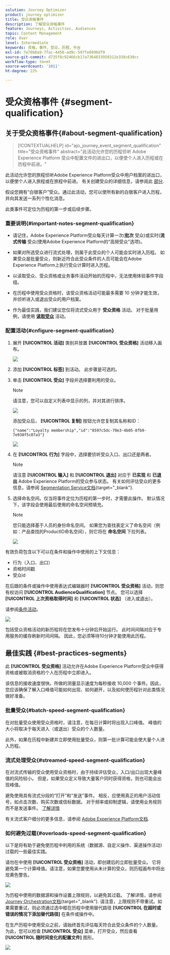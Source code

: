 ```yaml
---
solution: Journey Optimizer
product: journey optimizer
title: 受众资格事件
description: 了解受众资格事件
feature: Journeys, Activities, Audiences
topic: Content Management
role: User
level: Intermediate
keywords: 资格，事件，受众，历程，平台
exl-id: 7e70b8a9-7fac-4450-ad9c-597fe0496df9
source-git-commit: d735f8c92466cb17a7364833950312e338c630cc
workflow-type: tm+mt
source-wordcount: '1011'
ht-degree: 22%

---
```


# 受众资格事件 {#segment-qualification}

## 关于受众资格事件{#about-segment-qualification}

>[!CONTEXTUALHELP]
>id="ajo_journey_event_segment_qualification"
>title="受众资格事件"
>abstract="此活动允许您的历程侦听 Adobe Experience Platform 受众中配置文件的进出口，以便使个人进入历程或在历程中前进。"

此活动允许您的旅程侦听Adobe Experience Platform受众中用户档案的进出口，以便使个人进入旅程或在旅程中前进。 有关创建受众的详细信息，请参阅此 [部分](../audience/about-audiences.md).

假设您拥有“白银客户”受众。通过此活动，您可以使所有新的白银客户进入历程，并向其发送一系列个性化消息。

此类事件可定位为历程的第一步或后续步骤。

### 重要说明{#important-notes-segment-qualification}

* 请记住，Adobe Experience Platform受众每天计算一次(**批次** 受众)或实时(**流式传输** 受众(使用Adobe Experience Platform的“高频受众”选项)。

* 如果对所选受众进行流式处理，则属于此受众的个人可能会实时进入历程。 如果受众是批量受众，则新近符合此受众条件的人员可能会在Adobe Experience Platform上执行受众计算时进入历程。

* 以读取受众、受众资格或业务事件活动开始的历程中，无法使用体验事件字段组。

* 在历程中使用受众资格时，该受众资格活动可能最多需要 10 分钟才能生效，并侦听进入或退出受众的用户档案。

* 作为最佳实践，我们建议您仅将流式受众用于 **受众资格** 活动。 对于批量用例，请使用 **[读取受众](read-audience.md)** 活动。

### 配置活动{#cnfigure-segment-qualification}

1. 展开 **[!UICONTROL 活动]** 类别并放置 **[!UICONTROL 受众资格]** 活动移入画布。

   ![](assets/segment5.png)

1. 添加 **[!UICONTROL 标签]** 到活动。 此步骤是可选的。

1. 单击 **[!UICONTROL 受众]** 字段并选择要利用的受众。

   >[!NOTE]
   >
   >请注意，您可以自定义列表中显示的列，并对其进行排序。

   ![](assets/segment6.png)

   添加受众后， **[!UICONTROL 复制]** 按钮允许您复制其名称和ID：

   `{"name":"Loyalty membership","id":"8597c5dc-70e3-4b05-8fb9-7e938f5c07a3"}`

   ![](assets/segment-copy.png)

1. 在 **[!UICONTROL 行为]** 字段中，选择要侦听受众入口、出口还是两者。

   >[!NOTE]
   >
   >请注意 **[!UICONTROL 输入]** 和 **[!UICONTROL 退出]** 对应于 **已实现** 和 **已退出** Adobe Experience Platform的受众参与状态。 有关如何评估受众的更多信息，请参阅 [Segmentation Service文档](https://experienceleague.adobe.com/docs/experience-platform/segmentation/tutorials/evaluate-a-segment.html#interpret-segment-results){target="_blank"}.

1. 选择命名空间。仅当将事件定位为历程的第一步时，才需要此操作。 默认情况下，该字段会使用最后使用的命名空间预填充。

   >[!NOTE]
   >
   >您只能选择基于人员的身份命名空间。 如果您为查找表定义了命名空间（例如：产品查找的ProductID命名空间），则它将在 **命名空间** 下拉列表。

   ![](assets/segment7.png)

有效负荷包含以下可以在条件和操作中使用的上下文信息：

* 行为（入口、出口）
* 资格时间戳
* 受众id

在后跟的条件或操作中使用表达式编辑器时 **[!UICONTROL 受众资格]** 活动，则您有权访问 **[!UICONTROL AudienceQualification]** 节点。 您可以选择 **[!UICONTROL 上次资格取得时间]** 和 **[!UICONTROL 状态]** （进入或退出）。

请参阅[条件活动](../building-journeys/condition-activity.md#about_condition)。

![](assets/segment8.png)

包括受众资格活动的新历程将在您发布十分钟后开始运行。 此时间间隔对应于专用服务的缓存刷新时间间隔。 因此，您必须等待10分钟才能使用此历程。

## 最佳实践 {#best-practices-segments}

此 **[!UICONTROL 受众资格]** 活动允许在Adobe Experience Platform受众中获得资格或被取消资格的个人在历程中立即进入。

该信息的接收速度很快。所做的测量显示速度为每秒接收 10,000 个事件。因此，您应该确保了解入口峰值可能如何出现、如何避开，以及如何使历程针对此类情况做好准备。

### 批量受众{#batch-speed-segment-qualification}

在对批量受众使用受众资格时，请注意，在每日计算时将出现入口峰值。 峰值的大小将取决于每天进入（或退出）受众的个人数量。

此外，如果在历程中新建并立即使用批量受众，则第一批计算可能会使大量个人进入历程。

### 流式处理受众{#streamed-speed-segment-qualification}

在对流式传输的受众使用受众资格时，由于持续评估受众，入口/出口出现大量峰值的风险较小。 但是，如果受众定义导致大量客户同时获得资格，则也可能会出现峰值。

避免使用具有流式分段的“打开”和“发送”事件。 相反，应使用真正的用户活动信号，如点击次数、购买次数或信标数据。 对于频率或抑制逻辑，请使用业务规则而不是发送事件。 [了解详情](../audience/about-audiences.md#open-and-send-event-guardrails)

有关流式客户细分的更多信息，请参阅 [Adobe Experience Platform文档](https://experienceleague.adobe.com/docs/experience-platform/segmentation/api/streaming-segmentation.html#api).

### 如何避免过载{#overloads-speed-segment-qualification}

以下是将有助于避免使历程中利用的系统（数据源、自定义操作、渠道操作活动）过载的一些最佳实践。

请勿在中使用 **[!UICONTROL 受众资格]** 活动，即创建后的立即批量受众。 它将避免第一个计算峰值。请注意，如果您要使用从未计算的受众，则历程画布中将出现黄色警告。

![](assets/segment-error.png)

为历程中使用的数据源和操作设置上限规则，以避免其过载。 了解详情，请参阅 [Journey Orchestration文档](https://experienceleague.adobe.com/docs/journeys/using/working-with-apis/capping.html){target="_blank"}. 请注意，上限规则不带重试。如果需要重试，则必须通过选中框在历程中使用替代路径 **[!UICONTROL 在超时或错误的情况下添加替代路径]** 在条件或操作中。

在生产历程中使用受众之前，请始终首先评估每天符合此受众条件的个人数量。 为此，您可以检查 **[!UICONTROL 受众]** 菜单，打开受众，然后查看 **[!UICONTROL 随时间变化的配置文件]** 图形。

![](assets/segment-overload.png)
